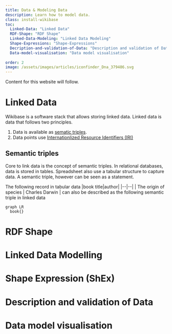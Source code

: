 ```yaml
---
title: Data & Modeling Data
description: Learn how to model data.
class: install-wikibase
toc:
  Linked-Data: "Linked Data"
  RDF-Shape: "RDF Shape"
  Linked-Data-Modeling: "Linked Data Modeling"
  Shape-Expressions: "Shape-Expressions"
  Decription-and-validation-of-Data: "Description and validation of Data"
  Data-model-visualisation: "Data model visualisation"
  
order: 2
image: /assets/images/articles/iconfinder_Dna_379486.svg
---
```

Content for this website will follow.

# Linked Data
Wikibase is a software stack that allows storing linked data. Linked data is data that follows two principles. 
1. Data is available as [sematic triples](https://en.wikipedia.org/wiki/Semantic_triple).
2. Data points use [Internationlized Resource Identifiers (IRI)](https://en.wikipedia.org/wiki/Internationalized_Resource_Identifier)

## Semantic triples
Core to link data is the concept of semantic triples. In relational databases, data is stored in tables. Spreadsheet also use a tabular structure to capture data. A semantic triple, however can be seen as a statement. 

The following record in tabular data
|book title|author|
|--|--|
| The origin of species | Charles Darwin  |
can also be described as the following semantic triple in linked data
```mermaid
graph LR
  book{}
```

# RDF Shape

# Linked Data Modelling

# Shape Expression (ShEx)

# Description and validation of Data

# Data model visualisation

<!--stackedit_data:
eyJoaXN0b3J5IjpbMTY1NDIxNDk0NCwxMjE1NzM5MDEsLTExMz
Y0NDYzOF19
-->